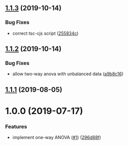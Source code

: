 ## [1.1.3](https://github.com/mljs/anova/compare/v1.1.2...v1.1.3) (2019-10-14)


### Bug Fixes

* correct tsc-cjs script ([255834c](https://github.com/mljs/anova/commit/255834c12ed08d938acf1c9eb25f3bfcceee09b3))



## [1.1.2](https://github.com/mljs/anova/compare/v1.1.1...v1.1.2) (2019-10-14)


### Bug Fixes

* allow two-way anova with unbalanced data ([a9b8c16](https://github.com/mljs/anova/commit/a9b8c160c840e27913dd6b8d3f2975c002b7202f))



## [1.1.1](https://github.com/mljs/anova/compare/v1.1.0...v1.1.1) (2019-08-05)



# 1.0.0 (2019-07-17)


### Features

* implement one-way ANOVA ([#1](https://github.com/mljs/anova/issues/1)) ([296d88f](https://github.com/mljs/anova/commit/296d88f))



